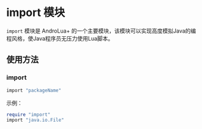 # import 模块

`import` 模块是 AndroLua+ 的一个主要模块，该模块可以实现高度模拟Java的编程风格，使Java程序员无压力使用Lua脚本。

## 使用方法

### import

``` lua
import "packageName"
```

示例：
``` lua
require "import"
import "java.io.File"
```
